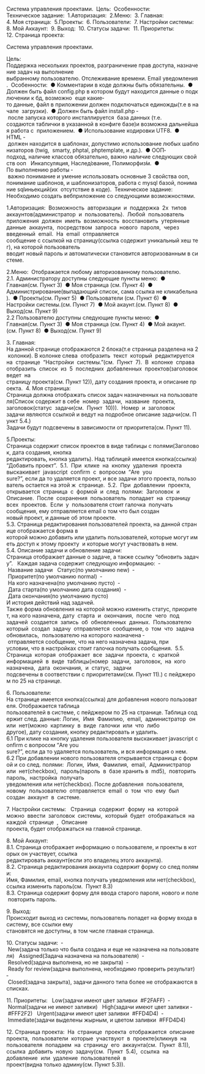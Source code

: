 Система управления проектами. 
Цель: 
Особенности: 
Техническое задание: 
1.Авторизация: 
2.Меню: 
3. Главная: 
4. Моя страница: 
5.Проекты: 
6. Пользователи: 
7. Настройки системы: 
8. Мой Аккаунт: 
9. Выход: 
10. Статусы задачи: 
11. Приоритеты: 
12. Страница проекта: 

Система управления проектами. 

Цель:  
Поддержка нескольких проектов, разграничение прав доступа, назначение задач на выполнение 
выбранному пользователю. Отслеживание времени. Email уведомления. 
Особенности: 
● Комментарии в коде должны быть обязательны. 
● Должен быть файл config.php в котором будут находится данные о подключении к бд, возможно 
еще какие­то данные, файл в приложении должен подключаться единожды(т.е в начале 
загрузки). 
● Должен быть файл install.php ­ после запуска которого инсталлируется  база данных (т.е. 
создаются таблички в указанной в конфиге базе)и возможна дальнейшая работа с 
приложением. 
● Использование кодировки UTF8. 
● HTML ­ должен находится в шаблонах, допустимо использование любых шаблонизаторов (twig, 
smarty, phptal, phptemplate, и др.). 
● ООП­подход, наличие классов обязательно, важно наличие следующих свойств ооп ­ 
Инкапсуляция, Наслед́ование, Полиморфиз́м. 
● По выполнению работы ­ важно понимание и умение использовать основные 3 свойства ооп, 
понимание шаблонов, и шаблонизаторов, работа с mysql базой, понимание sql­иньекций(их 
отсутствие в коде). 
Техническое задание: 
Необходимо создать веб­приложение со следующими возможностями. 


1.Авторизация: 
Возможность  авторизации  и  поддержка  2­х  типов  аккаунтов(администратор  и  пользователь). 
Любой  пользователь  приложения  должен  иметь  возможность  восстановить  утерянные  данные 
аккаунта,  посредством  запроса  нового  пароля,  через  введенный  email.  На  email  отправляется 
сообщение с ссылкой на страницу(ссылка содержит уникальный хеш тег), на которой пользователь 
вводит новый пароль и автоматически становится авторизованным в системе. 


2.Меню: 
Отображается любому авторизованному пользователю. 
2.1. Администратору доступны следующие пункты меню: 
● Главная(см. Пункт 3) 
● Моя страница (см. Пункт 4) 
● Администрирование(выпадающий список, сама ссылка не кликабельна). 
● Проекты(см. Пункт 5) 
● Пользователи (см. Пункт 6) 
● Настройки системы.(см. Пункт 7) 
● Мой акаунт.(см. Пункт 8) 
● Выход(см. Пункт 9) 
2.2 Пользователю доступны следующие пункты меню: 
● Главная(см. Пункт 3) 
● Моя страница (см. Пункт 4) 
● Мой акаунт.(см. Пункт 8) 
● Выход(см. Пункт 9) 


3. Главная: 
На данной странице отображаются 2 блока(т.е страница разделена на 2 колонки). В колонке слева 
отобразить  текст  который  редактируется  на  странице  “Настройки  системы.”(см.  Пункт  7).  В 
колонке  справа  отобразить  список  из  5  последних  добавленных  проектов(заголовок  ведет  на 
страницу проекта(см. Пункт 12)), дату создания проекта, и описание проекта. 
4. Моя страница: 
Страница должна отображать список задач назначенных на пользователя(Список содержит в себе 
номер  задачи,  название  проекта,  заголовок(статус  задачи(см.  Пункт  10))).  Номер  и  заголовок 
задачи являются ссылкой и ведут на подробное описание задачи(см. Пункт 5.4.) 
Задачи будут подсвечены в зависимости от приоритета(см. Пункт 11). 


5.Проекты:  
Страница содержит список проектов в виде таблицы с полями(Заголовок, дата создания, кнопка 
редактировать, кнопка удалить). Над таблицей имеется кнопка(ссылка) “Добавить проект”. 
5.1.  При  клике  на  кнопку  удаления  проекта  выскакивает  javascript  confirm  с  вопросом  “Are  you 
sure?”, если да то удаляется проект, и все задачи этого проекта, пользователь остается на этой ж 
странице. 
5.2.  При  добавлении  проекта,  открывается  страница  с  формой  и  след  полями:  Заголовок  и 
Описание.  После  сохранения  пользователь  попадает  на  страницу  всех  проектов.  Если  у 
пользователя стоит галочка  получать  сообщения, ему отправляется email о том что был создан 
новый проект, и данные об этом проекте. 
5.3. Страница редактирования пользователей проекта, на данной странице отображается форма в 
которой можно добавить или удалить пользователей, которые могут иметь доступ к этому проекту 
и которые могут участвовать в нем. 
5.4. Описание задачи и обновление задачи: 
Страница отображает данные о задаче, а также ссылку “обновить задачу”.  
Каждая задача содержит следующую информацию: 
­ Название задачи 
­ Статус(по умолчанию new) 
­ Приоритет(по умолчанию normal) 
­ На кого назначена(по умолчанию пусто) 
­ Дата старта(по умолчанию дата создания) 
­ Дата окончания(по умолчанию пусто) 
И история действий над задачей. 
Также форма обновления на которой можно изменить статус, приоритет, на кого назначена, дату 
старта  и  окончания,  после  чего  под  задачей  создается  запись  об  обновленных  данных. 
Пользователю  который  создал  задачу  отправляется  сообщение, о  том  что  задача  обновилась, 
пользователю на которого назначена ­ отправляется сообщение, что на него назначена задача, при 
условии, что в настройках стоит галочка получать сообщения. 
5.5.  Страница  которая  отображает  все  задачи  проекта,  с  краткой  информацией  в  виде 
таблицы(номер  задачи,  заголовок,  на  кого  назначена,  дата  окончания,  и  статус,  задачи 
подсвечены в соответствии с приоритетами(см. Пункт 11).) с пейджером по 25 на странице. 


6. Пользователи:  
На странице имеется кнопка(ссылка) для добавления нового пользователя. Отображается таблица 
пользователей в системе, с пейджером по 25 на странице. Таблица содержит след. данные: Логин, 
Имя  Фамилию,  email,  администратор  он  или  нет(можно  картинку  в  виде  галочки  или  что  либо 
другое), дату создания, кнопку редактировать и удалить. 
6.1 При клике на кнопку удаления пользователя выскакивает javascript confirm с вопросом “Are you 
sure?”, если да то удаляется пользователь, и вся информация о нем. 
6.2 При добавлении нового пользователя открывается страница с формой и со след. полями: 
Логин,  Имя,  Фамилия,  email,  Администратор  или  нет(checkbox),  пароль(пароль  в  базе хранить в 
md5),  повторить  пароль,  настройка  получать  уведомления или нет(checkbox). После добавления 
пользователя,  новому  пользователю  отправляется  email  о  том  что  ему  был  создан  аккаунт  в 
системе. 


7. Настройки системы:  
Страница  содержит  форму  на  которой  можно  ввести  заголовок  системы,  который  будет 
отображаться  на  каждой  странице  <title>имя  страницы  |  заголовок  системы</title>,  Описание 
проекта, будет отображаться на главной странице. 


8. Мой Аккаунт: 
8.1. Страница отображает информацию о пользователе, и проекты в которых он участвует, ссылка 
редактировать аккаунт(если это владелец этого аккаунта). 
8.2. Страница редактирования аккаунта содержит форму со след полями: 
Имя, Фамилия, email, кнопка получать уведомления или нет(checkbox), ссылка изменить пароль(см. 
Пункт 8.3) 
8.3. Страница содержит форму для ввода старого пароля, нового и поле повторить пароль. 


9. Выход:  
Происходит выход из системы, пользователь попадет на форму входа в систему, все ссылки ему 
становятся не доступны, в том числе главная страница. 


10. Статусы задачи: 
­ New(задача только что была создана и еще не назначена на пользователя) 
­ Assigned(Задача назначена на пользователя) 
­ Resolved(задача выполнена, но не закрыта) 
­ Ready for review(задача выполнена, необходимо проверить результат) 
­ Closed(задача закрыта), задачи данного типа более не отображаются в списках. 


11. Приоритеты: 
­ Low(задачи имеют цвет заливки ­ #F2FAFF) 
­ Normal(задачи не имеют заливки) 
­ High(задачи имеют цвет заливки ­ #FFF2F2) 
­ Urgent(задачи имеют цвет заливки ­ #FFD4D4) 
­ Immediate(задачи выделены жырным, и цветом заливки ­ #FFD4D4) 


12. Страница проекта: 
На  странице  проекта  отображается  описание  проекта,  пользователи  которые  участвуют  в 
проекте(кликнув  на  пользователя  попадаем  на  страницу  его  аккаунта(см.  Пункт  8.1)),  ссылка 
добавить  новую  задачу(см.  Пункт  5.4),  ссылка  на  добавление  или  удаление  пользователей  в 
проект(видна только админу(см. Пункт 5.3)). 
